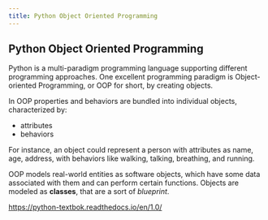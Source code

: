 ```yaml
---
title: Python Object Oriented Programming
---
```

## Python Object Oriented Programming

Python is a multi-paradigm programming language supporting different programming approaches. One excellent programming paradigm is Object-oriented Programming, or OOP for short, by creating objects.

In OOP properties and behaviors are bundled into individual objects, characterized by:
- attributes
- behaviors

For instance, an object could represent a person with attributes as name, age, address, with behaviors like walking, talking, breathing, and running.

OOP models real-world entities as software objects, which have some data associated with them and can perform certain functions. Objects are modeled as **classes**, that are a sort of *blueprint*.


https://python-textbok.readthedocs.io/en/1.0/
